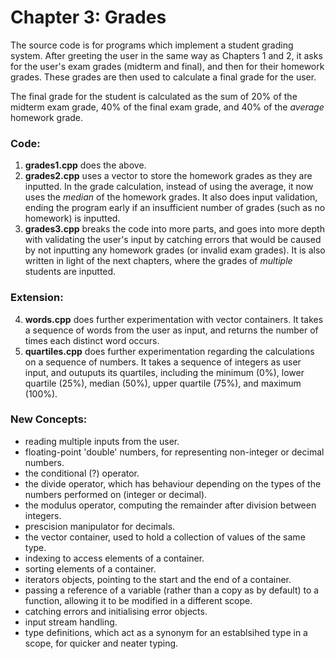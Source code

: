 # Chapter 3: Grades

The source code is for programs which implement a student grading system. 
After greeting the user in the same way as Chapters 1 and 2, it asks for the user's exam grades (midterm and final), and then for their homework grades.
These grades are then used to calculate a final grade for the user.

The final grade for the student is calculated as the sum of 20% of the midterm exam grade, 40% of the final exam grade, and 40% of the _average_ homework grade. 

### Code:
1) **grades1.cpp** does the above.
2) **grades2.cpp** uses a vector to store the homework grades as they are inputted. In the grade calculation, instead of using the average, it now uses the _median_ of the homework grades. It also does input validation, ending the program early if an insufficient number of grades (such as no homework) is inputted.
3) **grades3.cpp** breaks the code into more parts, and goes into more depth with validating the user's input by catching errors that would be caused by not inputting any homework grades (or invalid exam grades). It is also written in light of the next chapters, where the grades of _multiple_ students are inputted.

### Extension:
4) **words.cpp** does further experimentation with vector containers. It takes a sequence of words from the user as input, and returns the number of times each distinct word occurs.
4) **quartiles.cpp** does further experimentation regarding the calculations on a sequence of numbers. It takes a sequence of integers as user input, and outuputs its quartiles, including the minimum (0%), lower quartile (25%), median (50%), upper quartile (75%), and maximum (100%).

### New Concepts:
* reading multiple inputs from the user.
* floating-point 'double' numbers, for representing non-integer or decimal numbers.
* the conditional (?) operator.
* the divide operator, which has behaviour depending on the types of the numbers performed on (integer or decimal).
* the modulus operator, computing the remainder after division between integers.
* prescision manipulator for decimals.
* the vector container, used to hold a collection of values of the same type.
* indexing to access elements of a container.
* sorting elements of a container.
* iterators objects, pointing to the start and the end of a container.
* passing a reference of a variable (rather than a copy as by default) to a function, allowing it to be modified in a different scope.
* catching errors and initialising error objects.
* input stream handling.
* type definitions, which act as a synonym for an establsihed type in a scope, for quicker and neater typing.
